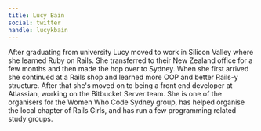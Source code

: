 ```yaml
---
title: Lucy Bain
social: twitter
handle: lucykbain
---
```


After graduating from university Lucy moved to work in Silicon Valley where she learned Ruby on Rails. She transferred to their New Zealand office for a few months and then made the hop over to Sydney. When she first arrived she continued at a Rails shop and learned more OOP and better Rails-y structure. After that she's moved on to being a front end developer at Atlassian, working on the Bitbucket Server team. She is one of the organisers for the Women Who Code Sydney group, has helped organise the local chapter of Rails Girls, and has run a few programming related study groups.